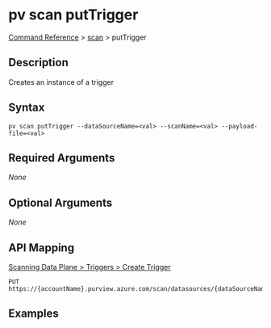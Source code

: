 # pv scan putTrigger
[Command Reference](../../../README.md#command-reference) > [scan](./main.md) > putTrigger

## Description
Creates an instance of a trigger

## Syntax
```
pv scan putTrigger --dataSourceName=<val> --scanName=<val> --payload-file=<val>
```

## Required Arguments
*None*

## Optional Arguments
*None*

## API Mapping
[Scanning Data Plane > Triggers > Create Trigger](https://docs.microsoft.com/en-us/rest/api/purview/scanningdataplane/triggers/create-trigger)
```
PUT https://{accountName}.purview.azure.com/scan/datasources/{dataSourceName}/scans/{scanName}/triggers/default
```

## Examples
```powershell

```